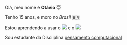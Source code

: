 Olá, meu nome é **Otávio** :innocent:

Tenho 15 anos, e moro no *Brasil* :brazil:

Estou aprendendo a usar o ![](https://img.shields.io/badge/Scratch-4D97FF?style=for-the-badge&logo=Scratch&logoColor=white) e o ![](https://img.shields.io/badge/JavaScript-323330?style=for-the-badge&logo=javascript&logoColor=F7DF1E)

Sou estudante da Disciiplina [pensamento computacional](https://blog.conexia.com.br/pensamento-computacional/#:~:text=O%20que%20%C3%A9%20pensamento%20computacional,forma%20cr%C3%ADtica%2C%20criativa%20e%20estrat%C3%A9gica.)
